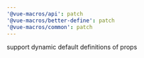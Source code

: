 ```yaml
---
'@vue-macros/api': patch
'@vue-macros/better-define': patch
'@vue-macros/common': patch
---
```


support dynamic default definitions of props

